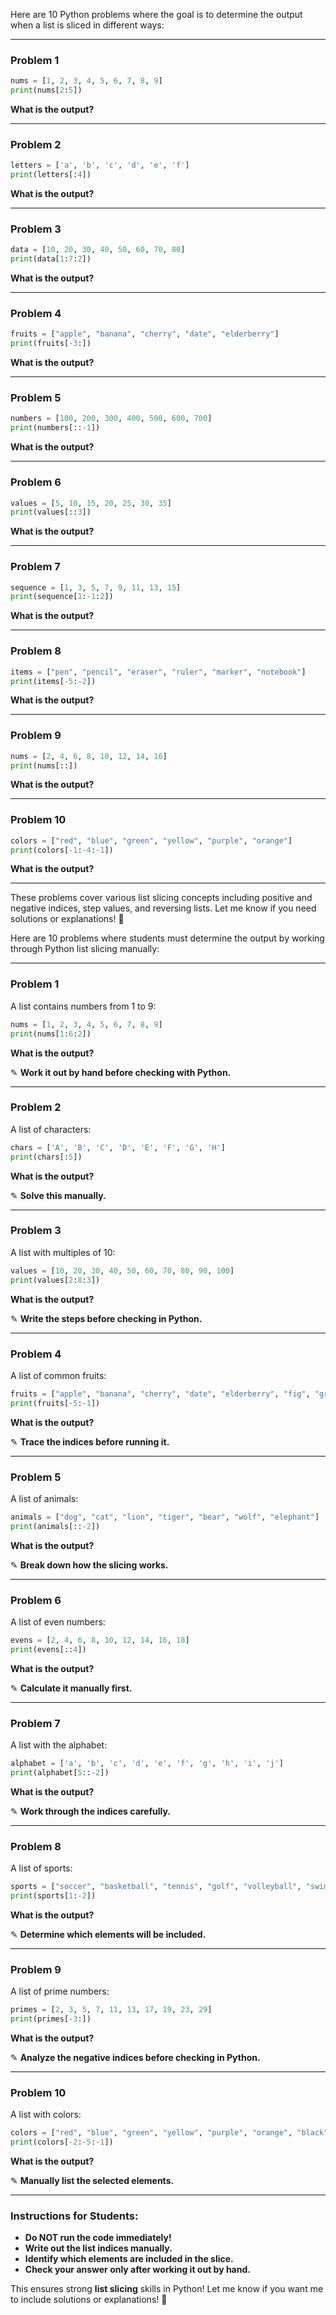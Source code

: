 Here are 10 Python problems where the goal is to determine the output when a list is sliced in different ways:

---

### **Problem 1**

```python
nums = [1, 2, 3, 4, 5, 6, 7, 8, 9]
print(nums[2:5])
```

**What is the output?**

---

### **Problem 2**

```python
letters = ['a', 'b', 'c', 'd', 'e', 'f']
print(letters[:4])
```

**What is the output?**

---

### **Problem 3**

```python
data = [10, 20, 30, 40, 50, 60, 70, 80]
print(data[1:7:2])
```

**What is the output?**

---

### **Problem 4**

```python
fruits = ["apple", "banana", "cherry", "date", "elderberry"]
print(fruits[-3:])
```

**What is the output?**

---

### **Problem 5**

```python
numbers = [100, 200, 300, 400, 500, 600, 700]
print(numbers[::-1])
```

**What is the output?**

---

### **Problem 6**

```python
values = [5, 10, 15, 20, 25, 30, 35]
print(values[::3])
```

**What is the output?**

---

### **Problem 7**

```python
sequence = [1, 3, 5, 7, 9, 11, 13, 15]
print(sequence[1:-1:2])
```

**What is the output?**

---

### **Problem 8**

```python
items = ["pen", "pencil", "eraser", "ruler", "marker", "notebook"]
print(items[-5:-2])
```

**What is the output?**

---

### **Problem 9**

```python
nums = [2, 4, 6, 8, 10, 12, 14, 16]
print(nums[::])
```

**What is the output?**

---

### **Problem 10**

```python
colors = ["red", "blue", "green", "yellow", "purple", "orange"]
print(colors[-1:-4:-1])
```

**What is the output?**

---

These problems cover various list slicing concepts including positive and negative indices, step values, and reversing lists. Let me know if you need solutions or explanations! 🚀




Here are 10 problems where students must determine the output by working through Python list slicing manually:

---

### **Problem 1**

A list contains numbers from 1 to 9:

```python
nums = [1, 2, 3, 4, 5, 6, 7, 8, 9]
print(nums[1:6:2])
```

**What is the output?**

✎ **Work it out by hand before checking with Python.**

---

### **Problem 2**

A list of characters:

```python
chars = ['A', 'B', 'C', 'D', 'E', 'F', 'G', 'H']
print(chars[:5])
```

**What is the output?**

✎ **Solve this manually.**

---

### **Problem 3**

A list with multiples of 10:

```python
values = [10, 20, 30, 40, 50, 60, 70, 80, 90, 100]
print(values[2:8:3])
```

**What is the output?**

✎ **Write the steps before checking in Python.**

---

### **Problem 4**

A list of common fruits:

```python
fruits = ["apple", "banana", "cherry", "date", "elderberry", "fig", "grape"]
print(fruits[-5:-1])
```

**What is the output?**

✎ **Trace the indices before running it.**

---

### **Problem 5**

A list of animals:

```python
animals = ["dog", "cat", "lion", "tiger", "bear", "wolf", "elephant"]
print(animals[::-2])
```

**What is the output?**

✎ **Break down how the slicing works.**

---

### **Problem 6**

A list of even numbers:

```python
evens = [2, 4, 6, 8, 10, 12, 14, 16, 18]
print(evens[::4])
```

**What is the output?**

✎ **Calculate it manually first.**

---

### **Problem 7**

A list with the alphabet:

```python
alphabet = ['a', 'b', 'c', 'd', 'e', 'f', 'g', 'h', 'i', 'j']
print(alphabet[5::-2])
```

**What is the output?**

✎ **Work through the indices carefully.**

---

### **Problem 8**

A list of sports:

```python
sports = ["soccer", "basketball", "tennis", "golf", "volleyball", "swimming", "hockey"]
print(sports[1:-2])
```

**What is the output?**

✎ **Determine which elements will be included.**

---

### **Problem 9**

A list of prime numbers:

```python
primes = [2, 3, 5, 7, 11, 13, 17, 19, 23, 29]
print(primes[-3:])
```

**What is the output?**

✎ **Analyze the negative indices before checking in Python.**

---

### **Problem 10**

A list with colors:

```python
colors = ["red", "blue", "green", "yellow", "purple", "orange", "black"]
print(colors[-2:-5:-1])
```

**What is the output?**

✎ **Manually list the selected elements.**

---

### **Instructions for Students:**

* **Do NOT run the code immediately!**
* **Write out the list indices manually.**
* **Identify which elements are included in the slice.**
* **Check your answer only after working it out by hand.**

This ensures strong **list slicing** skills in Python! Let me know if you want me to include solutions or explanations! 🚀

